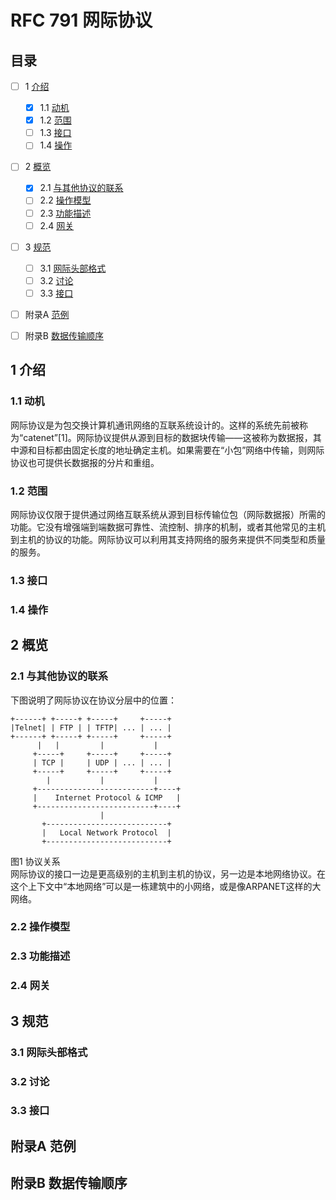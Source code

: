 RFC 791 网际协议
========

目录
--------
+ [ ] 1 [介绍](#1-介绍)
  - [x] 1.1 [动机](#11-动机)
  - [x] 1.2 [范围](#12-范围)
  - [ ] 1.3 [接口](#13-接口)
  - [ ] 1.4 [操作](#14-操作)
+ [ ] 2 [概览](#2-概览)
  - [x] 2.1 [与其他协议的联系](#21-与其他协议的联系)
  - [ ] 2.2 [操作模型](#22-操作模型)
  - [ ] 2.3 [功能描述](#23-功能描述)
  - [ ] 2.4 [网关](#24-网关)
+ [ ] 3 [规范](#3-规范)
  - [ ] 3.1 [网际头部格式](#31-网际头部格式)
  - [ ] 3.2 [讨论](#32-讨论)
  - [ ] 3.3 [接口](#33-接口)
+ [ ] 附录A [范例](#附录a-范例)
+ [ ] 附录B [数据传输顺序](#附录b-数据传输顺序)


1 介绍
--------

### 1.1 动机
网际协议是为包交换计算机通讯网络的互联系统设计的。这样的系统先前被称为“catenet”[1]。网际协议提供从源到目标的数据块传输——这被称为数据报，其中源和目标都由固定长度的地址确定主机。如果需要在“小包”网络中传输，则网际协议也可提供长数据报的分片和重组。

### 1.2 范围
网际协议仅限于提供通过网络互联系统从源到目标传输位包（网际数据报）所需的功能。它没有增强端到端数据可靠性、流控制、排序的机制，或者其他常见的主机到主机的协议的功能。网际协议可以利用其支持网络的服务来提供不同类型和质量的服务。

### 1.3 接口

### 1.4 操作


2 概览
--------

### 2.1 与其他协议的联系
下图说明了网际协议在协议分层中的位置：

    +------+ +-----+ +-----+     +-----+
    |Telnet| | FTP | | TFTP| ... | ... |
    +------+ +-----+ +-----+     +-----+
          |   |         |           |
         +-----+     +-----+     +-----+
         | TCP |     | UDP | ... | ... |
         +-----+     +-----+     +-----+
            |           |           |
         +--------------------------+----+
         |    Internet Protocol & ICMP   |
         +--------------------------+----+
                        |
           +---------------------------+
           |   Local Network Protocol  |
           +---------------------------+

图1 协议关系  
网际协议的接口一边是更高级别的主机到主机的协议，另一边是本地网络协议。在这个上下文中“本地网络”可以是一栋建筑中的小网络，或是像ARPANET这样的大网络。

### 2.2 操作模型

### 2.3 功能描述

### 2.4 网关


3 规范
--------

### 3.1 网际头部格式

### 3.2 讨论

### 3.3 接口


附录A 范例
--------


附录B 数据传输顺序
--------
